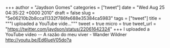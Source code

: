 
+++
author = "Jaydson Gomes"
categories = ["tweet"]
date = "Wed Aug 25 04:35:22 +0000 2010"
draft = false
slug = "5e06210b2b8cca11332f786fe688e35384ca5983"
tags = ["tweet"]
title = """I uploaded a YouTube vide..."""
tweet = true
micro = true
tweet_url = "https://twitter.com/jaydson/status/22061642324"
+++
I uploaded a YouTube video -- A razão do meu viver - Wander Wildner http://youtu.be/Ed6lueV05do?a
